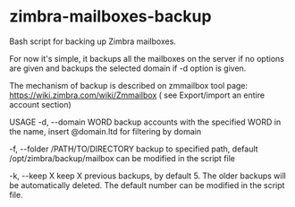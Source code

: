 # zimbra-mailboxes-backup
Bash script for backing up Zimbra mailboxes.

For now it's simple, it backups all the mailboxes on the server if no options are given and backups the selected domain if -d option is given.

The mechanism of backup is described on zmmailbox tool page:
https://wiki.zimbra.com/wiki/Zmmailbox ( see Export/import an entire account section)


USAGE
-d, --domain WORD                       backup accounts with the specified WORD in the name, insert @domain.ltd for filtering by domain

-f, --folder /PATH/TO/DIRECTORY         backup to specified path, default /opt/zimbra/backup/mailbox can be modified in the script file

-k, --keep X                            keep X previous backups, by default 5. The older backups will be automatically deleted. The default number can be modified in the script file.
